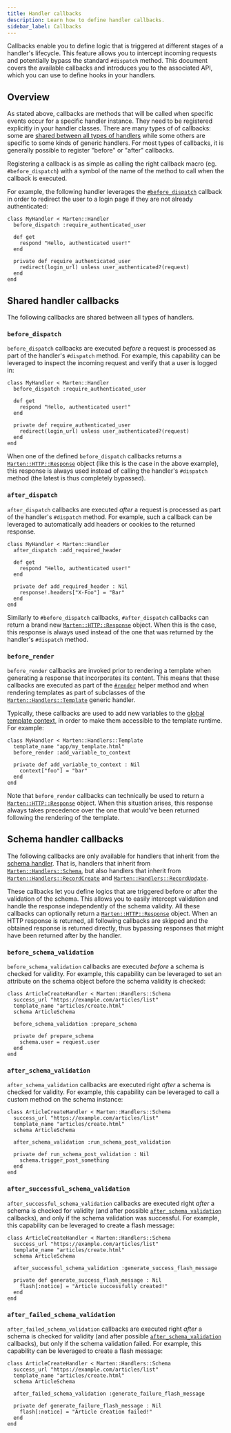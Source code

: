 ```yaml
---
title: Handler callbacks
description: Learn how to define handler callbacks.
sidebar_label: Callbacks
---
```


Callbacks enable you to define logic that is triggered at different stages of a handler's lifecycle. This feature allows you to intercept incoming requests and potentially bypass the standard `#dispatch` method. This document covers the available callbacks and introduces you to the associated API, which you can use to define hooks in your handlers.

## Overview

As stated above, callbacks are methods that will be called when specific events occur for a specific handler instance. They need to be registered explicitly in your handler classes. There are many types of of callbacks: some are [shared between all types of handlers](#shared-handler-callbacks) while some others are specific to some kinds of generic handlers. For most types of callbacks, it is generally possible to register "before" or "after" callbacks.

Registering a callback is as simple as calling the right callback macro (eg. `#before_dispatch`) with a symbol of the name of the method to call when the callback is executed. 

For example, the following handler leverages the [`#before_dispatch`](#before_dispatch) callback in order to redirect the user to a login page if they are not already authenticated:

```crystal
class MyHandler < Marten::Handler
  before_dispatch :require_authenticated_user

  def get
    respond "Hello, authenticated user!"
  end

  private def require_authenticated_user
    redirect(login_url) unless user_authenticated?(request)
  end
end
```

## Shared handler callbacks

The following callbacks are shared between all types of handlers.

### `before_dispatch`

`before_dispatch` callbacks are executed _before_ a request is processed as part of the handler's `#dispatch` method. For example, this capability can be leveraged to inspect the incoming request and verify that a user is logged in:

```crystal
class MyHandler < Marten::Handler
  before_dispatch :require_authenticated_user

  def get
    respond "Hello, authenticated user!"
  end

  private def require_authenticated_user
    redirect(login_url) unless user_authenticated?(request)
  end
end
```

When one of the defined `before_dispatch` callbacks returns a [`Marten::HTTP::Response`](pathname:///api/0.4/Marten/HTTP/Response.html) object (like this is the case in the above example), this response is always used instead of calling the handler's `#dispatch` method (the latest is thus completely bypassed).

### `after_dispatch`

`after_dispatch` callbacks are executed _after_ a request is processed as part of the handler's `#dispatch` method. For example, such a callback can be leveraged to automatically add headers or cookies to the returned response.

```crystal
class MyHandler < Marten::Handler
  after_dispatch :add_required_header

  def get
    respond "Hello, authenticated user!"
  end

  private def add_required_header : Nil
    response!.headers["X-Foo"] = "Bar"
  end
end
```

Similarly to `#before_dispatch` callbacks, `#after_dispatch` callbacks can return a brand new [`Marten::HTTP::Response`](pathname:///api/0.4/Marten/HTTP/Response.html) object. When this is the case, this response is always used instead of the one that was returned by the handler's `#dispatch` method.

### `before_render`

`before_render` callbacks are invoked prior to rendering a template when generating a response that incorporates its content. This means that these callbacks are executed as part of the [`#render`](./introduction.md#render) helper method and when rendering templates as part of subclasses of the [`Marten::Handlers::Template`](./generic-handlers.md#rendering-a-template) generic handler.

Typically, these callbacks are used to add new variables to the [global template context](./introduction.md#global-template-context), in order to make them accessible to the template runtime. For example:

```crystal
class MyHandler < Marten::Handlers::Template
  template_name "app/my_template.html"
  before_render :add_variable_to_context

  private def add_variable_to_context : Nil
    context["foo"] = "bar"
  end
end
```

Note that `before_render` callbacks can technically be used to return a [`Marten::HTTP::Response`](pathname:///api/0.4/Marten/HTTP/Response.html) object. When this situation arises, this response always takes precedence over the one that would've been returned following the rendering of the template.

## Schema handler callbacks

The following callbacks are only available for handlers that inherit from the [schema handler](./reference/generic-handlers.md#processing-a-schema). That is, handlers that inherit from [`Marten::Handlers::Schema`](pathname:///api/0.4/Marten/Handlers/Schema.html), but also handlers that inherit from [`Marten::Handlers::RecordCreate`](pathname:///api/0.4/Marten/Handlers/RecordCreate.html) and [`Marten::Handlers::RecordUpdate`](pathname:///api/0.4/Marten/Handlers/RecordUpdate.html).

These callbacks let you define logics that are triggered before or after the validation of the schema. This allows you to easily intercept validation and handle the response independently of the schema validity. All these callbacks can optionally return a [`Marten::HTTP::Response`](pathname:///api/0.4/Marten/HTTP/Response.html) object. When an HTTP response is returned,
all following callbacks are skipped and the obtained response is returned directly, thus bypassing responses that might have been returned after by the handler.

### `before_schema_validation`

`before_schema_validation` callbacks are executed _before_ a schema is checked for validity. For example, this capability can be leveraged to set an attribute on the schema object before the schema validity is checked:

```crystal
class ArticleCreateHandler < Marten::Handlers::Schema
  success_url "https://example.com/articles/list"
  template_name "articles/create.html"
  schema ArticleSchema

  before_schema_validation :prepare_schema

  private def prepare_schema
    schema.user = request.user
  end
end
```

### `after_schema_validation`

`after_schema_validation` callbacks are executed right _after_ a schema is checked for validity. For example, this capability can be leveraged to call a custom method on the schema instance:

```crystal
class ArticleCreateHandler < Marten::Handlers::Schema
  success_url "https://example.com/articles/list"
  template_name "articles/create.html"
  schema ArticleSchema

  after_schema_validation :run_schema_post_validation

  private def run_schema_post_validation : Nil
    schema.trigger_post_something
  end
end
```

### `after_successful_schema_validation`

`after_successful_schema_validation` callbacks are executed right _after_ a schema is checked for validity (and after possible [`after_schema_validation`](#after_schema_validation) callbacks), and only if the schema validation was successful.
For example, this capability can be leveraged to create a flash message:

```crystal
class ArticleCreateHandler < Marten::Handlers::Schema
  success_url "https://example.com/articles/list"
  template_name "articles/create.html"
  schema ArticleSchema

  after_successful_schema_validation :generate_success_flash_message

  private def generate_success_flash_message : Nil
    flash[:notice] = "Article successfully created!"
  end
end
```

### `after_failed_schema_validation`

`after_failed_schema_validation` callbacks are executed right _after_ a schema is checked for validity (and after possible
[`after_schema_validation`](#after_schema_validation) callbacks), but only if the schema validation failed. For example, this capability can be leveraged to create a flash message:

```crystal
class ArticleCreateHandler < Marten::Handlers::Schema
  success_url "https://example.com/articles/list"
  template_name "articles/create.html"
  schema ArticleSchema

  after_failed_schema_validation :generate_failure_flash_message

  private def generate_failure_flash_message : Nil
    flash[:notice] = "Article creation failed!"
  end
end
```
